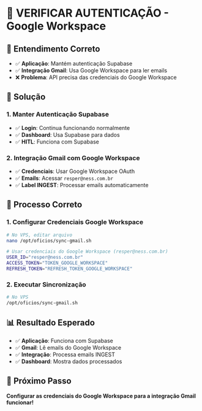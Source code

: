 # 🔐 VERIFICAR AUTENTICAÇÃO - Google Workspace

## 🎯 **Entendimento Correto**
- ✅ **Aplicação**: Mantém autenticação Supabase
- ✅ **Integração Gmail**: Usa Google Workspace para ler emails
- ❌ **Problema**: API precisa das credenciais do Google Workspace

## 🔧 **Solução**

### **1. Manter Autenticação Supabase**
- ✅ **Login**: Continua funcionando normalmente
- ✅ **Dashboard**: Usa Supabase para dados
- ✅ **HITL**: Funciona com Supabase

### **2. Integração Gmail com Google Workspace**
- ✅ **Credenciais**: Usar Google Workspace OAuth
- ✅ **Emails**: Acessar `resper@ness.com.br`
- ✅ **Label INGEST**: Processar emails automaticamente

## 🚀 **Processo Correto**

### **1. Configurar Credenciais Google Workspace**
```bash
# No VPS, editar arquivo
nano /opt/oficios/sync-gmail.sh

# Usar credenciais do Google Workspace (resper@ness.com.br)
USER_ID="resper@ness.com.br"
ACCESS_TOKEN="TOKEN_GOOGLE_WORKSPACE"
REFRESH_TOKEN="REFRESH_TOKEN_GOOGLE_WORKSPACE"
```

### **2. Executar Sincronização**
```bash
# No VPS
/opt/oficios/sync-gmail.sh
```

## 📊 **Resultado Esperado**
- ✅ **Aplicação**: Funciona com Supabase
- ✅ **Gmail**: Lê emails do Google Workspace
- ✅ **Integração**: Processa emails INGEST
- ✅ **Dashboard**: Mostra dados processados

## 🎯 **Próximo Passo**
**Configurar as credenciais do Google Workspace para a integração Gmail funcionar!**